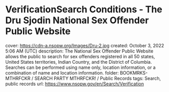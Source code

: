 # VerificationSearch Conditions - The Dru Sjodin National Sex Offender Public Website

cover: https://cdn-a.nsopw.org/Images/Dru-2.jpg
created: October 3, 2022 5:06 AM (UTC)
description: The National Sex Offender Public Website allows the public to search for sex offenders registered in all 50 states, United States territories, Indian Country, and the District of Columbia.  Searches can be performed using name only, location information, or a combination of name and location information.
folder: BOOKMRKS-MTHRFCKR / SEARCH PARTY MTHRFCKR! / Public Records
tags: Search, public records
url: https://www.nsopw.gov/en/Search/Verification